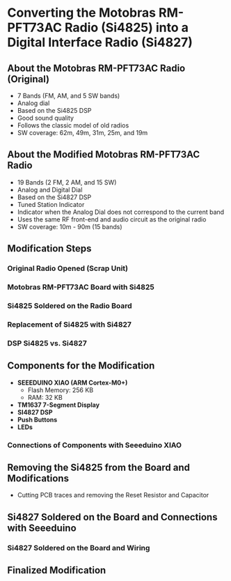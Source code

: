 # Converting the Motobras RM-PFT73AC Radio (Si4825) into a Digital Interface Radio (Si4827)

## About the Motobras RM-PFT73AC Radio (Original)
- 7 Bands (FM, AM, and 5 SW bands)
- Analog dial
- Based on the Si4825 DSP
- Good sound quality
- Follows the classic model of old radios
- SW coverage: 62m, 49m, 31m, 25m, and 19m

## About the Modified Motobras RM-PFT73AC Radio
- 19 Bands (2 FM, 2 AM, and 15 SW)
- Analog and Digital Dial
- Based on the Si4827 DSP
- Tuned Station Indicator
- Indicator when the Analog Dial does not correspond to the current band
- Uses the same RF front-end and audio circuit as the original radio
- SW coverage: 10m - 90m (15 bands)

## Modification Steps
### Original Radio Opened (Scrap Unit)
### Motobras RM-PFT73AC Board with Si4825
### Si4825 Soldered on the Radio Board
### Replacement of Si4825 with Si4827
### DSP Si4825 vs. Si4827

## Components for the Modification
- **SEEEDUINO XIAO (ARM Cortex-M0+)**
  - Flash Memory: 256 KB
  - RAM: 32 KB
- **TM1637 7-Segment Display**
- **SI4827 DSP**
- **Push Buttons**
- **LEDs**

### Connections of Components with Seeeduino XIAO

## Removing the Si4825 from the Board and Modifications
- Cutting PCB traces and removing the Reset Resistor and Capacitor

## Si4827 Soldered on the Board and Connections with Seeeduino
### Si4827 Soldered on the Board and Wiring

## Finalized Modification

